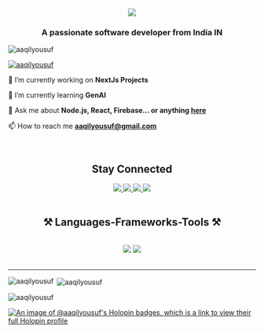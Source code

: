 <h1 align="center">
    <img src="https://readme-typing-svg.herokuapp.com/?font=Righteous&size=35&center=true&vCenter=true&width=500&height=70&duration=4000&lines=Hi+There!+👋;+I'm+Aaqil+Yousuf!;" />
</h1>
<h3 align="center">A passionate software developer from India IN</h3>

<p align="left"> <img src="https://komarev.com/ghpvc/?username=aaqilyousuf&label=Profile%20views&color=0e75b6&style=flat" alt="aaqilyousuf" /> </p>

<p align="left"> <a href="https://github.com/ryo-ma/github-profile-trophy"><img src="https://github-profile-trophy.vercel.app/?username=aaqilyousuf" alt="aaqilyousuf" /></a> </p>

🔭 I’m currently working on **NextJs Projects**

🌱 I’m currently learning **GenAI**

💬 Ask me about **Node.js, React, Firebase... or anything [here](https://github.com/Aaqilyousuf/Aaqilyousuf/issues)**

📫 How to reach me **aaqilyousuf@gmail.com**

<br/>

<div align="center">

  <h2 align="center">Stay Connected</h2>
  <a href="mailto:aaqilyousuf@gmail.com">
    <img src="https://img.shields.io/badge/Gmail-333333?style=for-the-badge&logo=gmail&logoColor=red" />
  </a>
  <a href="https://linkedin.com/in/aaqil-yousuf" target="_blank">
    <img src="https://img.shields.io/badge/LinkedIn-0077B5?style=for-the-badge&logo=linkedin&logoColor=white" target="_blank" />
  </a>
  <a href="https://aaqilyousuf.vercel.app/" target="_blank">
     <img src="https://img.shields.io/badge/Portfolio-FF5722?style=for-the-badge&logo=todoist&logoColor=white" target="_blank" /> <!-- sqlite, safari, google-chrome are other good icon options -->
  </a>
  <a href="https://www.instagram.com/aaqil_7/" target="_blank">
     <img src="https://img.shields.io/badge/Instagram-E1306C?style=for-the-badge&logo=instagram&logoColor=white" target="_blank" />
  </a>

</div>

<br/>

<h2 align="center">⚒️ Languages-Frameworks-Tools ⚒️</h2>
<br/>
<div align="center">
    <img src="https://skillicons.dev/icons?i=react,bootstrap,mui,html,css,vscode,github,figma,tailwind,git,npm,postman" />
    <img src="https://skillicons.dev/icons?i=nodejs,python,javascript,typescript,express,firebase,mongodb,c,cpp,java,nextjs,mysql,flask" /><br>
</div>

<br/>
<hr/>



<p><img align="left" src="https://github-readme-stats.vercel.app/api/top-langs?username=aaqilyousuf&show_icons=true&locale=en&layout=compact" alt="aaqilyousuf" /></p>

<p>&nbsp;<img align="center" src="https://github-readme-stats.vercel.app/api?username=aaqilyousuf&show_icons=true&locale=en" alt="aaqilyousuf" /></p>

<p><img align="center" src="https://github-readme-streak-stats.herokuapp.com/?user=aaqilyousuf&" alt="aaqilyousuf" /></p>

[![An image of @aaqilyousuf's Holopin badges, which is a link to view their full Holopin profile](https://holopin.me/aaqilyousuf)](https://holopin.io/@aaqilyousuf)
